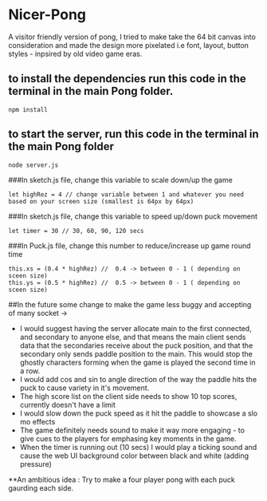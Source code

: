 # Nicer-Pong
A visitor friendly version of pong, I tried to make take the 64 bit canvas into consideration and made the design more pixelated i.e font, layout, button styles - inpsired by old video game eras.

## to install the dependencies run this code in the terminal in the main Pong folder.
```
npm install
```
## to start the server, run this code in the terminal in the main Pong folder
```
node server.js
```

###In sketch.js file, change this variable to scale down/up the game 
```
let highRez = 4 // change variable between 1 and whatever you need based on your screen size (smallest is 64px by 64px)
```
###In sketch.js file, change this variable to speed up/down puck movement 
```
let timer = 30 // 30, 60, 90, 120 secs
```

###In Puck.js file, change this number to reduce/increase up game round time 
```
this.xs = (0.4 * highRez) //  0.4 -> between 0 - 1 ( depending on sceen size)
this.ys = (0.5 * highRez) //  0.5 -> between 0 - 1 ( depending on sceen size)
```

##In the future some change to make the game less buggy and accepting of many socket -> 

- I would suggest having the server allocate main to the first connected, and secondary to anyone else, and that means the main client sends data that the secondaries receive about the puck position, and that the secondary only sends paddle position to the main. This would stop the ghostly characters forming when the game is played the second time in a row.
- I would add cos and sin to angle direction of the way the paddle hits the puck to cause variety in it's movement.
- The high score list on the client side needs to show 10 top scores, currently doesn't have a limit
- I would slow down the puck speed as it hit the paddle to showcase a slo mo effects
- The game definitely needs sound to make it way more engaging - to give cues to the players for emphasing key moments in the game.
- When the timer is running out (10 secs) I would play a ticking sound and cause the web UI background color between black and white (adding pressure)


**An ambitious idea : Try to make a four player pong with each puck gaurding each side.
